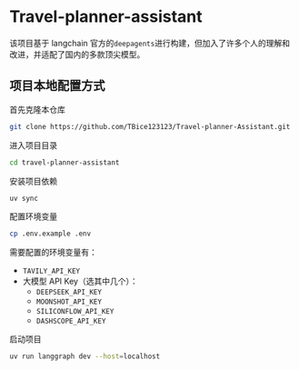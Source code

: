 # Travel-planner-assistant

该项目基于 langchain 官方的`deepagents`进行构建，但加入了许多个人的理解和改进，并适配了国内的多款顶尖模型。

## 项目本地配置方式

首先克隆本仓库

```bash
git clone https://github.com/TBice123123/Travel-planner-Assistant.git

```

进入项目目录

```bash
cd travel-planner-assistant
```

安装项目依赖

```bash
uv sync
```

配置环境变量

```bash
cp .env.example .env
```

需要配置的环境变量有：

- `TAVILY_API_KEY`
- 大模型 API Key（选其中几个）：
  - `DEEPSEEK_API_KEY`
  - `MOONSHOT_API_KEY`
  - `SILICONFLOW_API_KEY`
  - `DASHSCOPE_API_KEY`

启动项目

```bash
uv run langgraph dev --host=localhost
```
